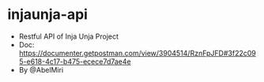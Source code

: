 # injaunja-api
- Restful API of Inja Unja Project
- Doc: https://documenter.getpostman.com/view/3904514/RznFpJFD#3f22c095-e618-4c17-b475-ecece7d7ae4e
- By @AbelMiri 
